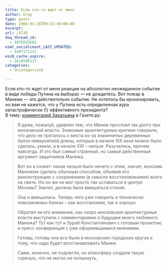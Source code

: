 ```yaml
---
title: Если кто-то ждет от меня
author: Gray
type: posts
date: 2004-03-16T09:51:45+00:00
excerpt:
url: /4738
dsq_thread_id:
  - 1876593681
esml_socialcount_LAST_UPDATED:
  - 1497171122
essb_cache_expire:
  - 1614506117
categories:
  - Uncategorized

---
```








Если кто-то ждет от меня реакции на абсолютно неожиданное событие в виде победы Путина на выборах &#8212; не дождетесь. Вот пожар в Манеже &#8212; это действительно событие. Не хотелось бы иронизировать, но вам не кажется, что у Путина есть определенная аура катастрофически (!) эффективного президента?  
В тему: <a href="http://www.gazeta.ru/2004/03/16/oa_114925.shtml" target="_blank">комментарий Харатьяна</a> в Газете.ру:

> Я даже, пожалуй, удивлен тем, что Манеж простоял так долго при московской власти. Знакомые архитектурные критики говорили, что дело не трогалось с места из-за знаменитых деревянных балок невероятной длины, которые в начале XIX века можно было сделать, умели, а в начале XXI &#8211; нельзя. Разучились, причем навсегда. И это был самый странный, но самый действенный аргумент защитников Манежа. 
> 
> Вот он и сюжет: никак нельзя было ничего с этим, значит, конским Манежем сделать обычным способом, объявив его реконструкцию с сохранением (в смысле восстановлением) всего на свете. Но он же не мог просто так оставаться в центре Москвы? Значит, должна была вмешаться стихия. 
> 
> Она и вмешалась. Теперь чего уже говорить о технически невозможных балках &#8211; как восстановим, так и хорошо. 
> 
> Обратил ли кто внимание, как скоро московские архитектурные власти выступили с комментариями о будущем моего любимого Манежа? Тут как тут и Зураб Константинович с готовым проектом; и пресс-конференция с уже оформившимися мнениями. 
> 
> Готовы, готовы они все были в московских городских кругах к тому, что надо будет восстанавливать Манеж. 
> 
> Сами, конечно, не подожгли, но атмосферу создали такую горячую, что не могло не полыхнуть.